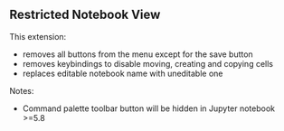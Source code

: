 ## Restricted Notebook View

This extension:

- removes all buttons from the menu except for the save button
- removes keybindings to disable moving, creating and copying cells
- replaces editable notebook name with uneditable one

Notes:

- Command palette toolbar button will be hidden in Jupyter notebook >=5.8